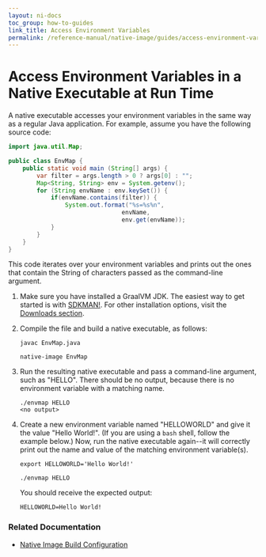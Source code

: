 ```yaml
---
layout: ni-docs
toc_group: how-to-guides
link_title: Access Environment Variables
permalink: /reference-manual/native-image/guides/access-environment-variables/
---
```


# Access Environment Variables in a Native Executable at Run Time

A native executable accesses your environment variables in the same way as a regular Java application.
For example, assume you have the following source code:

```java
import java.util.Map;

public class EnvMap {
    public static void main (String[] args) {
        var filter = args.length > 0 ? args[0] : "";
        Map<String, String> env = System.getenv();
        for (String envName : env.keySet()) {
            if(envName.contains(filter)) {
                System.out.format("%s=%s%n",
                                envName,
                                env.get(envName));
            }
        }
    }
}
```

This code iterates over your environment variables and prints out the ones that contain the String of characters passed as the command-line argument.

1. Make sure you have installed a GraalVM JDK.
The easiest way to get started is with [SDKMAN!](https://sdkman.io/jdks#graal).
For other installation options, visit the [Downloads section](https://www.graalvm.org/downloads/).

2. Compile the file and build a native executable, as follows:
    ```shell
    javac EnvMap.java
    ```
    ```shell
    native-image EnvMap
    ```

3. Run the resulting native executable and pass a command-line argument, such as "HELLO". There should be no output, because there is no environment variable with a matching name. 
    ```shell
    ./envmap HELLO
    <no output>
    ```

3. Create a new environment variable named "HELLOWORLD" and give it the value "Hello World!". (If you are using a `bash` shell, follow the example below.) Now, run the native executable again--it will correctly print out the name and value of the matching environment variable(s).
    ```shell
    export HELLOWORLD='Hello World!'
    ```
    ```shell
    ./envmap HELLO
    ```
    You should receive the expected output:
    ```
    HELLOWORLD=Hello World!
    ```

### Related Documentation

* [Native Image Build Configuration](../BuildConfiguration.md)

